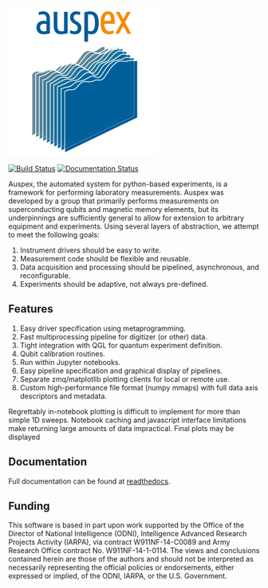 ![auspex](doc/images/Auspex-Small.png)
<!-- [![build status](https://qiplab.bbn.com/ci/projects/1/status.png?ref=master)](https://qiplab.bbn.com/ci/projects/1?ref=master) -->
[![Build Status](https://travis-ci.org/BBN-Q/Auspex.svg?branch=master)](https://travis-ci.org/BBN-Q/Auspex) [![Documentation Status](https://readthedocs.org/projects/auspex/badge/?version=latest)](http://auspex.readthedocs.io/en/latest/?badge=latest)

Auspex, the automated system for python-based experiments, is a framework for performing laboratory measurements. Auspex was developed by a group that primarily performs measurements on superconducting qubits and magnetic memory elements, but its underpinnings are sufficiently general to allow for extension to arbitrary equipment and experiments. Using several layers of abstraction, we attempt to meet the following goals:

1. Instrument drivers should be easy to write.
1. Measurement code should be flexible and reusable.
1. Data acquisition and processing should be pipelined, asynchronous, and reconfigurable.
1. Experiments should be adaptive, not always pre-defined.

## Features ##

1. Easy driver specification using metaprogramming.
1. Fast multiprocessing pipeline for digitizer (or other) data.
1. Tight integration with QGL for quantum experiment definition.
1. Qubit calibration routines.
1. Run within Jupyter notebooks.
1. Easy pipeline specification and graphical display of pipelines.
1. Separate zmq/matplotlib plotting clients for local or remote use.
1. Custom high-performance file format (numpy mmaps) with full data axis descriptors and metadata.

Regrettably in-notebook plotting is difficult to implement for more than simple 1D sweeps. Notebook caching and
javascript interface limitations make returning large amounts of data impractical. Final plots
may be displayed 

## Documentation ##
Full documentation can be found at [readthedocs](http://auspex.readthedocs.io/en/latest/).

## Funding ##

This software is based in part upon work supported by the Office of the Director
of National Intelligence (ODNI), Intelligence Advanced Research Projects
Activity (IARPA), via contract W911NF-14-C0089 and Army Research Office contract
No. W911NF-14-1-0114. The views and conclusions contained herein are those of
the authors and should not be interpreted as necessarily representing the
official policies or endorsements, either expressed or implied, of the ODNI,
IARPA, or the U.S. Government.
